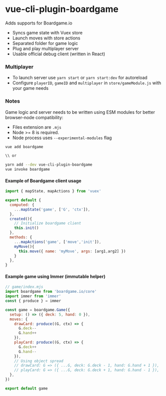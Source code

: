 # vue-cli-plugin-boardgame
Adds supports for Boardgame.io

* Syncs game state with Vuex store
* Launch moves with store actions
* Separated folder for game logic
* Plug and play multiplayer server 
* Usable official debug client (written in React)

### Multiplayer

* To launch server use `yarn start` or `yarn start:dev` for autoreload
* Configure `playerID`, `gameID` and `multiplayer` in `store/gameModule.js` with your game needs


### Notes

Game logic and server needs to be written using ESM modules for better browser-node compatibility:
  * Files extension are `.mjs`
  * Node >= 8 is required.
  * Node process uses `--experimental-modules` flag

```sh
vue add boardgame

\\ or

yarn add --dev vue-cli-plugin-boardgame
vue invoke boardgame
```

#### Example of Boardgame client usage
```js
import { mapState, mapActions } from 'vuex'

export default {
  computed: {
    ...mapState('game', ['G', 'ctx']),
  },
  created(){
    // Initialize boardgame client
    this.init() 
  },
  methods: {
    ...mapActions('game', ['move','init']),
    myMove(){
      this.move({ name: 'myMove', args: [arg1,arg2] })
    }
  },
}
```

#### Example game using Immer (immutable helper)
```js
// game/index.mjs
import boardgame from 'boardgame.io/core'
import immer from 'immer'
const { produce } = immer

const game = boardgame.Game({
  setup: () => ({ deck: 5, hand: 0 }),
  moves: {
    drawCard: produce((G, ctx) => {
      G.deck--
      G.hand++
    }),
    playCard: produce((G, ctx) => {
      G.deck++
      G.hand--
    }),
    // Using object spread
    // drawCard: G => ({ ...G, deck: G.deck - 1, hand: G.hand + 1 }),
    // playCard: G => ({ ...G, deck: G.deck + 1, hand: G.hand - 1 }),
  },
})

export default game

